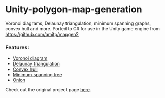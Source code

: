 Unity-polygon-map-generation
==============

Voronoi diagrams, Delaunay triangulation, minimum spanning graphs, convex hull and more. 
Ported to C# for use in the Unity game engine from https://github.com/amitp/mapgen2

### Features: ###

 - [Voronoi diagram](http://en.wikipedia.org/wiki/Voronoi)
 - [Delaunay triangulation](http://en.wikipedia.org/wiki/Delaunay_triangulation)
 - [Convex hull](http://en.wikipedia.org/wiki/Convex_hull)
 - [Minimum spanning tree](http://en.wikipedia.org/wiki/Euclidean_minimum_spanning_tree)
 - [Onion](http://cgm.cs.mcgill.ca/~orm/ontri.html)

Check out the original project page [here](https://github.com/amitp/mapgen2).
